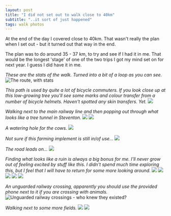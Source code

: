 ```yaml
---
layout: post
title: "I did not set out to walk close to 40km"
subtitle: "..it sort of just happened"
tags: walk photos
---
```

At the end of the day I covered close to 40km. That wasn't really the plan when I set out - but it turned out that way in the end.

The plan was to do around 35 - 37 km, to try and see if I had it in me. That would be the longest 'stage' of one of the two trips I got my mind set on for next year. I guess I did have it in me.

*These are the stats of the walk. Turned into a bit of a loop as you can see.*
<img src="/img/2020/09/sort_of_a_loop/sort_of_a_loop_00.png" width="auto" width="100%" alt="The route, with stats"/>

*This path is used by quite a lot of bicycle commuters. If you look close up at this low-growing tree you'll see some marks and colour transfer from a number of bicycle helmets. Haven't spotted any skin transfers. Yet.*
<img src="/img/2020/09/sort_of_a_loop/sort_of_a_loop_01.jpg" width="auto" width="100%"/>

*Walking next to the main railway line and then popping out through what looks like a tree tunnel in Steventon.*
<img src="/img/2020/09/sort_of_a_loop/sort_of_a_loop_02.jpg" width="auto" width="100%"/>
<img src="/img/2020/09/sort_of_a_loop/sort_of_a_loop_03.jpg" width="auto" width="100%"/>

*A watering hole for the cows.*
<img src="/img/2020/09/sort_of_a_loop/sort_of_a_loop_04.jpg" width="auto" width="100%"/>

*Not sure if this farming implement is still in/of use...*
<img src="/img/2020/09/sort_of_a_loop/sort_of_a_loop_05.jpg" width="auto" width="100%"/>

*The road leads on...*
<img src="/img/2020/09/sort_of_a_loop/sort_of_a_loop_06.jpg" width="auto" width="100%"/>

*Finding what looks like a ruin is always a big bonus for me. I'll never grow out of feeling excited by stuff like this. I didn't spend much time exploring this, but I feel that I will have to return for some more looking around.*
<img src="/img/2020/09/sort_of_a_loop/sort_of_a_loop_07.jpg" width="auto" width="100%"/>
<img src="/img/2020/09/sort_of_a_loop/sort_of_a_loop_08.jpg" width="auto" width="100%"/>
<img src="/img/2020/09/sort_of_a_loop/sort_of_a_loop_09.jpg" width="auto" width="100%"/>
<img src="/img/2020/09/sort_of_a_loop/sort_of_a_loop_10.jpg" width="auto" width="100%"/>
<img src="/img/2020/09/sort_of_a_loop/sort_of_a_loop_11.jpg" width="auto" width="100%"/>

*An unguarded railway crossing, apparently you should use the provided phone next to it if you are crossing with animals.*
<img src="/img/2020/09/sort_of_a_loop/sort_of_a_loop_12.jpg" width="auto" width="100%" alt="Unguarded railway crossings - who knew they existed?"/>

*Walking next to some more fields.*
<img src="/img/2020/09/sort_of_a_loop/sort_of_a_loop_13.jpg" width="auto" width="100%"/>
<img src="/img/2020/09/sort_of_a_loop/sort_of_a_loop_14.jpg" width="auto" width="100%"/>
